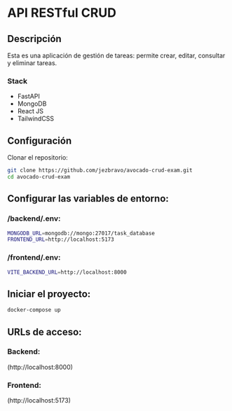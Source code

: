 # API RESTful CRUD

## Descripción

Esta es una aplicación de gestión de tareas: permite crear, editar, consultar y eliminar tareas.

### Stack

- FastAPI
- MongoDB
- React JS
- TailwindCSS

## Configuración

Clonar el repositorio:

```sh
git clone https://github.com/jezbravo/avocado-crud-exam.git
cd avocado-crud-exam
```

## Configurar las variables de entorno:

### /backend/.env:

```sh
MONGODB_URL=mongodb://mongo:27017/task_database
FRONTEND_URL=http://localhost:5173
```

### /frontend/.env:

```sh
VITE_BACKEND_URL=http://localhost:8000
```

## Iniciar el proyecto:

```sh
docker-compose up
```

## URLs de acceso:

### Backend:

(http://localhost:8000)

### Frontend:

(http://localhost:5173)
